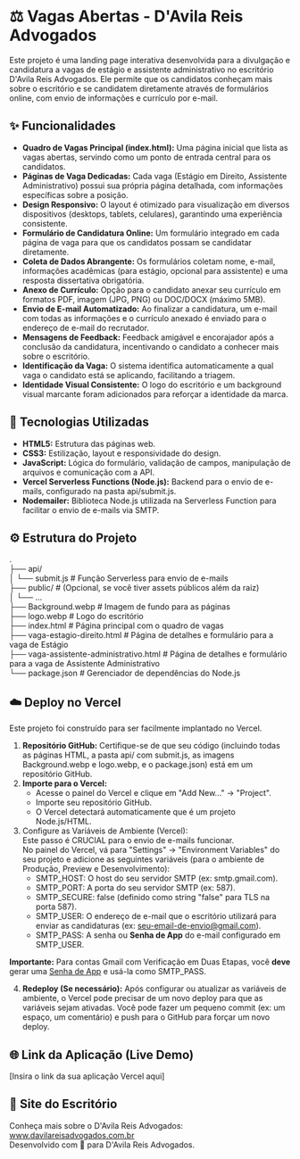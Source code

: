 # **⚖️ Vagas Abertas \- D'Avila Reis Advogados**

Este projeto é uma landing page interativa desenvolvida para a divulgação e candidatura a vagas de estágio e assistente administrativo no escritório D'Avila Reis Advogados. Ele permite que os candidatos conheçam mais sobre o escritório e se candidatem diretamente através de formulários online, com envio de informações e currículo por e-mail.

## **✨ Funcionalidades**

* **Quadro de Vagas Principal (index.html):** Uma página inicial que lista as vagas abertas, servindo como um ponto de entrada central para os candidatos.  
* **Páginas de Vaga Dedicadas:** Cada vaga (Estágio em Direito, Assistente Administrativo) possui sua própria página detalhada, com informações específicas sobre a posição.  
* **Design Responsivo:** O layout é otimizado para visualização em diversos dispositivos (desktops, tablets, celulares), garantindo uma experiência consistente.  
* **Formulário de Candidatura Online:** Um formulário integrado em cada página de vaga para que os candidatos possam se candidatar diretamente.  
* **Coleta de Dados Abrangente:** Os formulários coletam nome, e-mail, informações acadêmicas (para estágio, opcional para assistente) e uma resposta dissertativa obrigatória.  
* **Anexo de Currículo:** Opção para o candidato anexar seu currículo em formatos PDF, imagem (JPG, PNG) ou DOC/DOCX (máximo 5MB).  
* **Envio de E-mail Automatizado:** Ao finalizar a candidatura, um e-mail com todas as informações e o currículo anexado é enviado para o endereço de e-mail do recrutador.  
* **Mensagens de Feedback:** Feedback amigável e encorajador após a conclusão da candidatura, incentivando o candidato a conhecer mais sobre o escritório.  
* **Identificação da Vaga:** O sistema identifica automaticamente a qual vaga o candidato está se aplicando, facilitando a triagem.  
* **Identidade Visual Consistente:** O logo do escritório e um background visual marcante foram adicionados para reforçar a identidade da marca.

## **🚀 Tecnologias Utilizadas**

* **HTML5:** Estrutura das páginas web.  
* **CSS3:** Estilização, layout e responsividade do design.  
* **JavaScript:** Lógica do formulário, validação de campos, manipulação de arquivos e comunicação com a API.  
* **Vercel Serverless Functions (Node.js):** Backend para o envio de e-mails, configurado na pasta api/submit.js.  
* **Nodemailer:** Biblioteca Node.js utilizada na Serverless Function para facilitar o envio de e-mails via SMTP.

## **⚙️ Estrutura do Projeto**

.  
├── api/  
│   └── submit.js             \# Função Serverless para envio de e-mails  
├── public/                   \# (Opcional, se você tiver assets públicos além da raiz)  
│   └── ...  
├── Background.webp           \# Imagem de fundo para as páginas  
├── logo.webp                 \# Logo do escritório  
├── index.html                \# Página principal com o quadro de vagas  
├── vaga-estagio-direito.html \# Página de detalhes e formulário para a vaga de Estágio  
├── vaga-assistente-administrativo.html \# Página de detalhes e formulário para a vaga de Assistente Administrativo  
└── package.json              \# Gerenciador de dependências do Node.js

## **☁️ Deploy no Vercel**

Este projeto foi construído para ser facilmente implantado no Vercel.

1. **Repositório GitHub:** Certifique-se de que seu código (incluindo todas as páginas HTML, a pasta api/ com submit.js, as imagens Background.webp e logo.webp, e o package.json) está em um repositório GitHub.  
2. **Importe para o Vercel:**  
   * Acesse o painel do Vercel e clique em "Add New..." \-\> "Project".  
   * Importe seu repositório GitHub.  
   * O Vercel detectará automaticamente que é um projeto Node.js/HTML.  
3. Configure as Variáveis de Ambiente (Vercel):  
   Este passo é CRUCIAL para o envio de e-mails funcionar.  
   No painel do Vercel, vá para "Settings" \-\> "Environment Variables" do seu projeto e adicione as seguintes variáveis (para o ambiente de Produção, Preview e Desenvolvimento):  
   * SMTP\_HOST: O host do seu servidor SMTP (ex: smtp.gmail.com).  
   * SMTP\_PORT: A porta do seu servidor SMTP (ex: 587).  
   * SMTP\_SECURE: false (definido como string "false" para TLS na porta 587).  
   * SMTP\_USER: O endereço de e-mail que o escritório utilizará para enviar as candidaturas (ex: seu-email-de-envio@gmail.com).  
   * SMTP\_PASS: A senha ou **Senha de App** do e-mail configurado em SMTP\_USER.

**Importante:** Para contas Gmail com Verificação em Duas Etapas, você **deve** gerar uma [Senha de App](https://support.google.com/accounts/answer/185833?hl=en) e usá-la como SMTP\_PASS.

4. **Redeploy (Se necessário):** Após configurar ou atualizar as variáveis de ambiente, o Vercel pode precisar de um novo deploy para que as variáveis sejam ativadas. Você pode fazer um pequeno commit (ex: um espaço, um comentário) e push para o GitHub para forçar um novo deploy.

## **🌐 Link da Aplicação (Live Demo)**

\[Insira o link da sua aplicação Vercel aqui\]

## **🏢 Site do Escritório**

Conheça mais sobre o D'Avila Reis Advogados:  
www.davilareisadvogados.com.br  
Desenvolvido com 💙 para D'Avila Reis Advogados.
